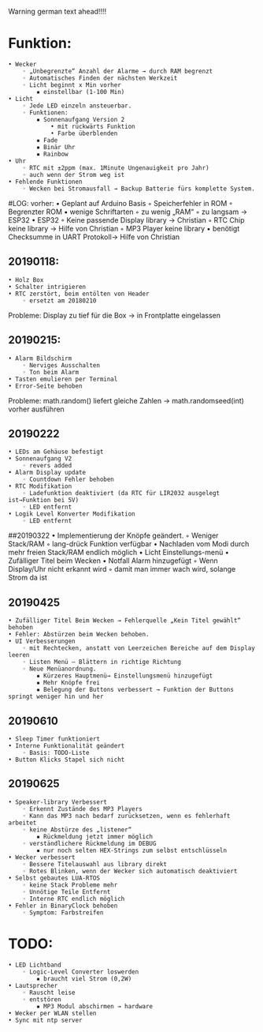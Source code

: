 Warning german text ahead!!!!

# Funktion:
    • Wecker
        ◦ „Unbegrenzte“ Anzahl der Alarme → durch RAM begrenzt
        ◦ Automatisches Finden der nächsten Werkzeit
        ◦ Licht beginnt x Min vorher
            ▪ einstellbar (1-100 Min)
    • Licht
        ◦ Jede LED einzeln ansteuerbar.
        ◦ Funktionen:
            ▪ Sonnenaufgang Version 2
                • mit rückwärts Funktion
                • Farbe überblenden
            ▪ Fade
            ▪ Binär Uhr
            ▪ Rainbow
    • Uhr
        ◦ RTC mit ±2ppm (max. 1Minute Ungenauigkeit pro Jahr)
        ◦ auch wenn der Strom weg ist
    • Fehlende Funktionen
        ◦ Wecken bei Stromausfall → Backup Batterie fürs komplette System.
#LOG:
vorher:
    • Geplant auf Arduino Basis
        ◦ Speicherfehler in ROM
        ◦ Begrenzter ROM
            ▪ wenige Schriftarten
        ◦ zu wenig „RAM“
        ◦ zu langsam
          → ESP32
    • ESP32
        ◦ Keine passende Display library → Christian
        ◦ RTC Chip keine library → Hilfe von Christian
        ◦ MP3 Player keine library
            ▪ benötigt Checksumme in UART Protokoll→ Hilfe von Christian
## 20190118:
    • Holz Box
    • Schalter intrigieren
    • RTC zerstört, beim entölten von Header
        ◦ ersetzt am 20180210
Probleme:
Display zu tief für die Box → in Frontplatte eingelassen
## 20190215:
    • Alarm Bildschirm
        ◦ Nerviges Ausschalten
        ◦ Ton beim Alarm
    • Tasten emulieren per Terminal
    • Error-Seite behoben
Probleme:
math.random() liefert gleiche Zahlen → math.randomseed(int) vorher ausführen
## 20190222
    • LEDs am Gehäuse befestigt
    • Sonnenaufgang V2
        ◦ revers added
    • Alarm Display update
        ◦ Countdown Fehler behoben
    • RTC Modifikation
        ◦ Ladefunktion deaktiviert (da RTC für LIR2032 ausgelegt ist→Funktion bei 5V)
        ◦ LED entfernt
    • Logik Level Konverter Modifikation
        ◦ LED entfernt
##20190322
    • Implementierung der Knöpfe geändert.
        ◦ Weniger Stack/RAM
        ◦ lang-drück Funktion verfügbar
    • Nachladen vom Modi durch mehr freien Stack/RAM endlich möglich
    • Licht Einstellungs-menü
    • Zufälliger Titel beim Wecken
    • Notfall Alarm hinzugefügt
        ◦ Wenn Display/Uhr nicht erkannt wird
        ◦ damit man immer wach wird, solange Strom da ist
## 20190425
    • Zufälliger Titel Beim Wecken → Fehlerquelle „Kein Titel gewählt“ behoben
    • Fehler: Abstürzen beim Wecken behoben.
    • UI Verbesserungen
        ◦ mit Rechtecken, anstatt von Leerzeichen Bereiche auf dem Display leeren
        ◦ Listen Menü – Blättern in richtige Richtung
        ◦ Neue Menüanordnung.
            ▪ Kürzeres Hauptmenü→ Einstellungsmenü hinzugefügt
            ▪ Mehr Knöpfe frei
            ▪ Belegung der Buttons verbessert → Funktion der Buttons springt weniger hin und her

## 20190610
    • Sleep Timer funktioniert
    • Interne Funktionalität geändert
        ◦ Basis: TODO-Liste
    • Button Klicks Stapel sich nicht
## 20190625
    • Speaker-library Verbessert
        ◦ Erkennt Zustände des MP3 Players
        ◦ Kann das MP3 nach bedarf zurücksetzen, wenn es fehlerhaft arbeitet
        ◦ keine Abstürze des „listener“
            ▪ Rückmeldung jetzt immer möglich
        ◦ verständlichere Rückmeldung im DEBUG
            ▪ nur noch selten HEX-Strings zum selbst entschlüsseln
    • Wecker verbessert
        ◦ Bessere Titelauswahl aus library direkt
        ◦ Rotes Blinken, wenn der Wecker sich automatisch deaktiviert
    • Selbst gebautes LUA-RTOS
        ◦ keine Stack Probleme mehr
        ◦ Unnötige Teile Entfernt
        ◦ Interne RTC endlich möglich
    • Fehler in BinaryClock behoben
        ◦ Symptom: Farbstreifen
# TODO:
    • LED Lichtband
        ◦ Logic-Level Converter loswerden
            ▪ braucht viel Strom (0,2W)
    • Lautsprecher
        ◦ Rauscht leise
        ◦ entstören
            ▪ MP3 Modul abschirmen → hardware
    • Wecker per WLAN stellen
    • Sync mit ntp server
